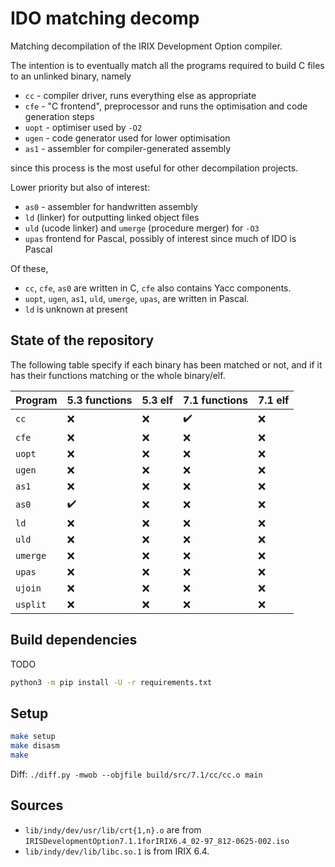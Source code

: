 # IDO matching decomp

Matching decompilation of the IRIX Development Option compiler.

The intention is to eventually match all the programs required to build C files to an unlinked binary, namely

- `cc` - compiler driver, runs everything else as appropriate
- `cfe` - "C frontend", preprocessor and runs the optimisation and code generation steps
- `uopt` - optimiser used by `-O2`
- `ugen` - code generator used for lower optimisation
- `as1` - assembler for compiler-generated assembly

since this process is the most useful for other decompilation projects.

Lower priority but also of interest:

- `as0` - assembler for handwritten assembly
- `ld` (linker) for outputting linked object files
- `uld` (ucode linker) and `umerge` (procedure merger) for `-O3`
- `upas` frontend for Pascal, possibly of interest since much of IDO is Pascal

Of these,

- `cc`, `cfe`, `as0` are written in C, `cfe` also contains Yacc components.
- `uopt`, `ugen`, `as1`, `uld`, `umerge`, `upas`, are written in Pascal.
- `ld` is unknown at present

## State of the repository

The following table specify if each binary has been matched or not, and if it has their functions matching or the whole binary/elf.

| Program   | 5.3 functions | 5.3 elf | 7.1 functions | 7.1 elf |
| -         | -   | -   | -   | -   |
| `cc`      | :x: | :x: | :heavy_check_mark: | :x: |
| `cfe`     | :x: | :x: | :x: | :x: |
| `uopt`    | :x: | :x: | :x: | :x: |
| `ugen`    | :x: | :x: | :x: | :x: |
| `as1`     | :x: | :x: | :x: | :x: |
| `as0`     | :heavy_check_mark: | :x: | :x: | :x: |
| `ld`      | :x: | :x: | :x: | :x: |
| `uld`     | :x: | :x: | :x: | :x: |
| `umerge`  | :x: | :x: | :x: | :x: |
| `upas`    | :x: | :x: | :x: | :x: |
| `ujoin`   | :x: | :x: | :x: | :x: |
| `usplit`  | :x: | :x: | :x: | :x: |

## Build dependencies

TODO

```bash
python3 -m pip install -U -r requirements.txt
```

## Setup

```bash
make setup
make disasm
make
```

Diff: `./diff.py -mwob --objfile build/src/7.1/cc/cc.o main`

## Sources

- `lib/indy/dev/usr/lib/crt{1,n}.o` are from `IRISDevelopmentOption7.1.1forIRIX6.4_02-97_812-0625-002.iso`
- `lib/indy/dev/lib/libc.so.1` is from IRIX 6.4.
